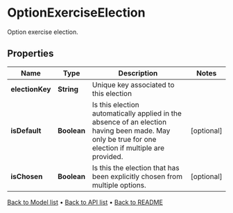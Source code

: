 

# OptionExerciseElection

Option exercise election.

## Properties

| Name | Type | Description | Notes |
|------------ | ------------- | ------------- | -------------|
|**electionKey** | **String** | Unique key associated to this election |  |
|**isDefault** | **Boolean** | Is this election automatically applied in the absence of an election having been made. May only be true for one election if multiple are provided. |  [optional] |
|**isChosen** | **Boolean** | Is this the election that has been explicitly chosen from multiple options. |  [optional] |



[Back to Model list](../README.md#documentation-for-models) &#8226; [Back to API list](../README.md#documentation-for-api-endpoints) &#8226; [Back to README](../README.md)


